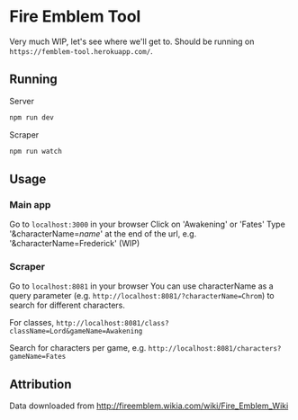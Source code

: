 # Fire Emblem Tool
Very much WIP, let's see where we'll get to. Should be running on `https://femblem-tool.herokuapp.com/`.

## Running
Server
``` bash
npm run dev
```
Scraper
``` bash
npm run watch
```

## Usage
### Main app
Go to `localhost:3000` in your browser
Click on 'Awakening' or 'Fates'
Type '&characterName=*name*' at the end of the url, e.g. '&characterName=Frederick' (WIP)
### Scraper
Go to `localhost:8081` in your browser
You can use characterName as a query parameter (e.g. `http://localhost:8081/?characterName=Chrom`) to search for different characters.

For classes, `http://localhost:8081/class?className=Lord&gameName=Awakening`

Search for characters per game, e.g. `http://localhost:8081/characters?gameName=Fates`

## Attribution
Data downloaded from http://fireemblem.wikia.com/wiki/Fire_Emblem_Wiki
